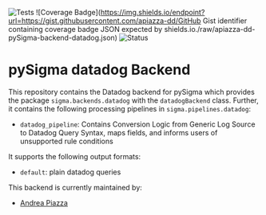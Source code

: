 ![Tests](https://github.com/apiazza-dd/pySigma-backend-datadog/actions/workflows/test.yml/badge.svg)
![Coverage Badge](https://img.shields.io/endpoint?url=https://gist.githubusercontent.com/apiazza-dd/GitHub Gist identifier containing coverage badge JSON expected by shields.io./raw/apiazza-dd-pySigma-backend-datadog.json)
![Status](https://img.shields.io/badge/Status-pre--release-orange)

# pySigma datadog Backend

This repository contains the Datadog backend for pySigma which provides the package `sigma.backends.datadog` with the `datadogBackend` class.
Further, it contains the following processing pipelines in `sigma.pipelines.datadog`:

* `datadog_pipeline`: Contains Conversion Logic from Generic Log Source to Datadog Query Syntax, maps fields, and informs users of unsupported rule conditions

It supports the following output formats:

* `default`: plain datadog queries

This backend is currently maintained by:

* [Andrea Piazza](https://github.com/apiazza-dd/)

